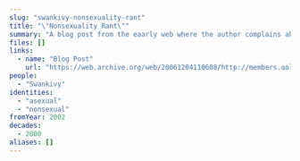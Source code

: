```yaml
---
slug: "swankivy-nonsexuality-rant"
title: "\"Nonsexuality Rant\""
summary: "A blog post from the eaarly web where the author complains about people invalidating their asexuality"
files: []
links:
  - name: "Blog Post"
    url: "https://web.archive.org/web/20061204110608/http://members.aol.com/swankivy/nonsex.html"
people:
  - "Swankivy"
identities:
  - "asexual"
  - "nonsexual"
fromYear: 2002
decades:
  - 2000
aliases: []
---
```

